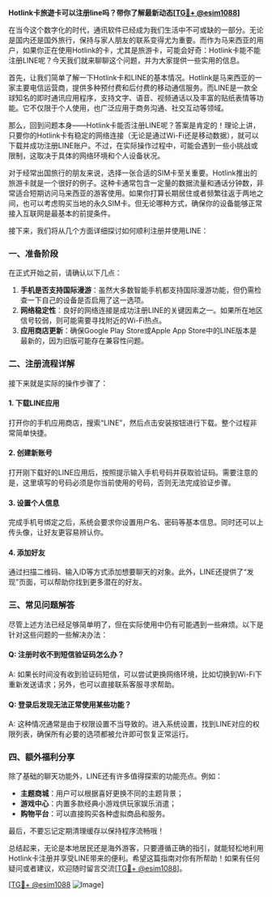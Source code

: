 **Hotlink卡旅遊卡可以注册line吗？带你了解最新动态[[TG💪+ @esim1088](https://t.me/s/esim1088)]**

在当今这个数字化的时代，通讯软件已经成为我们生活中不可或缺的一部分。无论是国内还是国外旅行，保持与家人朋友的联系变得尤为重要。而作为马来西亚的用户，如果你正在使用Hotlink的卡，尤其是旅游卡，可能会好奇：Hotlink卡能不能注册LINE呢？今天我们就来聊聊这个问题，并为大家提供一些实用的信息。

首先，让我们简单了解一下Hotlink卡和LINE的基本情况。Hotlink是马来西亚的一家主要电信运营商，提供多种预付费和后付费的移动通信服务。而LINE是一款全球知名的即时通讯应用程序，支持文字、语音、视频通话以及丰富的贴纸表情等功能。它不仅限于个人使用，也广泛应用于商务沟通、社交互动等领域。

那么，回到问题本身——Hotlink卡能否注册LINE呢？答案是肯定的！理论上讲，只要你的Hotlink卡有稳定的网络连接（无论是通过Wi-Fi还是移动数据），就可以下载并成功注册LINE账户。不过，在实际操作过程中，可能会遇到一些小挑战或限制，这取决于具体的网络环境和个人设备状况。

对于经常出国旅行的朋友来说，选择一张合适的SIM卡至关重要。Hotlink推出的旅游卡就是一个很好的例子。这种卡通常包含一定量的数据流量和通话分钟数，非常适合短期访问马来西亚的游客使用。如果你打算长期居住或者频繁往返于两地之间，也可以考虑购买当地的永久SIM卡。但无论哪种方式，确保你的设备能够正常接入互联网是最基本的前提条件。

接下来，我们将从几个方面详细探讨如何顺利注册并使用LINE：

### 一、准备阶段

在正式开始之前，请确认以下几点：
1. **手机是否支持国际漫游**：虽然大多数智能手机都支持国际漫游功能，但仍需检查一下自己的设备是否启用了这一选项。
2. **网络稳定性**：良好的网络连接是成功注册LINE的关键因素之一。如果所在地区信号较弱，则可能需要寻找附近的Wi-Fi热点。
3. **应用商店更新**：确保Google Play Store或Apple App Store中的LINE版本是最新的，因为旧版可能存在兼容性问题。

### 二、注册流程详解

接下来就是实际的操作步骤了：

#### 1. 下载LINE应用
打开你的手机应用商店，搜索“LINE”，然后点击安装按钮进行下载。整个过程非常简单快捷。

#### 2. 创建新账号
打开刚下载好的LINE应用后，按照提示输入手机号码并获取验证码。需要注意的是，这里填写的号码必须是你当前使用的号码，否则无法完成验证步骤。

#### 3. 设置个人信息
完成手机号绑定之后，系统会要求你设置用户名、密码等基本信息。同时还可以上传头像，让好友更容易辨认你。

#### 4. 添加好友
通过扫描二维码、输入ID等方式添加想要聊天的对象。此外，LINE还提供了“发现”页面，可以帮助你找到更多潜在的好友。

### 三、常见问题解答

尽管上述方法已经足够简单明了，但在实际使用中仍有可能遇到一些麻烦。以下是针对这些问题的一些解决办法：

#### Q: 注册时收不到短信验证码怎么办？
A: 如果长时间没有收到验证码短信，可以尝试更换网络环境，比如切换到Wi-Fi下重新发送请求；另外，也可以直接联系客服寻求帮助。

#### Q: 登录后发现无法正常使用某些功能？
A: 这种情况通常是由于权限设置不当导致的。进入系统设置，找到LINE对应的权限列表，确保所有必要的选项都被允许即可恢复正常运行。

### 四、额外福利分享

除了基础的聊天功能外，LINE还有许多值得探索的功能亮点。例如：
- **主题商城**：用户可以根据喜好更换不同的主题背景；
- **游戏中心**：内置多款经典小游戏供玩家娱乐消遣；
- **购物平台**：可以直接购买各种虚拟商品和服务。

最后，不要忘记定期清理缓存以保持程序流畅哦！

总结起来，无论是本地居民还是海外游客，只要遵循正确的指引，就能轻松地利用Hotlink卡注册并享受LINE带来的便利。希望这篇指南对你有所帮助！如果有任何疑问或者建议，欢迎随时留言交流[[TG💪+ @esim1088](https://t.me/s/esim1088)]。

[[TG💪+ @esim1088](https://t.me/s/esim1088) ![Image](https://i.postimg.cc/4NQfJmqS/Snipaste-2025-05-13-00-14-12.png)]